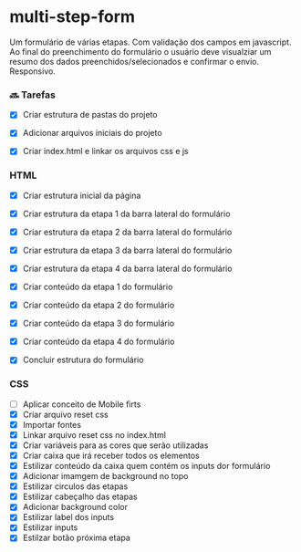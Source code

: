 # multi-step-form
Um formulário de várias etapas. Com validação dos campos em javascript. Ao final do preenchimento do formulário o usuário deve visualziar um resumo dos dados preenchidos/selecionados e confirmar o envio. Responsivo.


### :soon: Tarefas 

- [X] Criar estrutura de pastas do projeto
- [X] Adicionar arquivos iniciais do projeto
- [X] Criar index.html e linkar os arquivos css e js


### HTML

- [X] Criar estrutura inicial da página
- [X] Criar estrutura da etapa 1 da barra lateral do formulário
- [X] Criar estrutura da etapa 2 da barra lateral do formulário
- [X] Criar estrutura da etapa 3 da barra lateral do formulário
- [X] Criar estrutura da etapa 4 da barra lateral do formulário
- [X] Criar conteúdo da etapa 1 do formulário
- [X] Criar conteúdo da etapa 2 do formulário
- [X] Criar conteúdo da etapa 3 do formulário
- [X] Criar conteúdo da etapa 4 do formulário
- [X] Concluir estrutura do formulário 
 

 ### CSS

 - [ ] Aplicar conceito de Mobile firts
 - [X] Criar arquivo reset css
 - [X] Importar fontes
 - [X] Linkar arquivo reset css no index.html
 - [X] Criar variáveis para as cores que serão utilizadas
 - [X] Criar caixa que irá receber todos os elementos
 - [X] Estilizar conteúdo da caixa quem contém os inputs dor formulário
 - [X] Adicionar imamgem de background no topo
 - [X] Estilizar circulos das etapas 
 - [X] Estilizar cabeçalho das etapas
 - [X] Adicionar background color 
 - [X] Estilizar label dos inputs
 - [X] Estilizar inputs
 - [X] Estilzar botão próxima etapa

